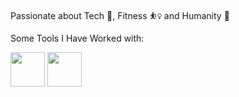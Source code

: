 Passionate about Tech 🤖, Fitness ⛹️‍♀️  and Humanity 🌱
<br>

Some Tools I Have Worked with: 
<p align="left">
    <img src="https://cdn.jsdelivr.net/gh/devicons/devicon/icons/html5/html5-original-wordmark.svg"  width="55" height="55" />
    <img src="https://cdn.jsdelivr.net/gh/devicons/devicon/icons/tailwindcss/tailwindcss-plain.svg" width="55" height="55" />

</p>

